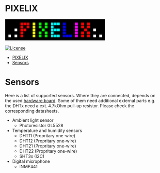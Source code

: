 # PIXELIX
![PIXELIX](./images/LogoBlack.png)

[![License](https://img.shields.io/badge/license-MIT-blue.svg)](http://choosealicense.com/licenses/mit/)

- [PIXELIX](#pixelix)
- [Sensors](#sensors)

# Sensors
Here is a list of supported sensors. Where they are connected, depends on the used [hardware board](BOARDS.md). Some of them need additional external parts e.g. the DHTx need a ext. 4.7kOhm pull-up resistor. Please check the corresponding datasheets.

* Ambient light sensor
  * Photoresistor GL5528
* Temperature and humidity sensors
  * DHT11 (Propritary one-wire)
  * DHT12 (Propritary one-wire)
  * DHT21 (Propritary one-wire)
  * DHT22 (Propritary one-wire)
  * SHT3x (I2C)
* Digital microphone
  * INMP441